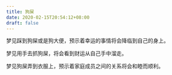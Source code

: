```yaml
---
title: 狗屎
date: 2020-02-15T20:54:12+08:00
draft: false
---
```


梦见踩到狗屎或是狗大便，预示着幸运的事情将会降临到自己的身上。



梦见用手去抓狗屎，将会看到财运从自己手中溜走。



梦见狗屎弄到衣服上，预示着家庭成员之间的关系将会和睦而顺利。

